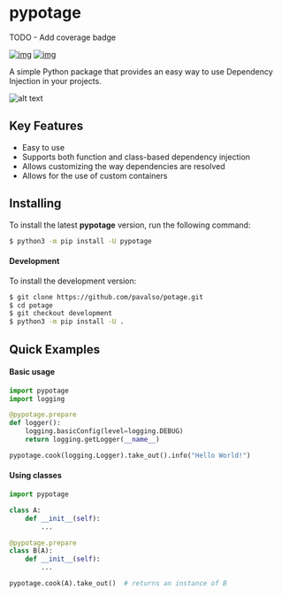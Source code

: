 # pypotage

TODO - Add coverage badge

[![img](https://img.shields.io/pypi/v/pypotage.svg)](https://pypi.org/project/pypotage/)
[![img](https://img.shields.io/pypi/pyversions/pypotage.svg)](https://pypi.org/project/pypotage/)

A simple Python package that provides an easy way to use Dependency Injection in your projects.

![alt text](https://imgur.com/7eK0mHJ.png)

## Key Features

- Easy to use
- Supports both function and class-based dependency 
injection
- Allows customizing the way dependencies are resolved
- Allows for the use of custom containers

## Installing

To install the latest **pypotage** version, run the following command:
````bash
$ python3 -m pip install -U pypotage
````

#### Development

To install the development version:
````bash
$ git clone https://github.com/pavalso/potage.git
$ cd potage
$ git checkout development
$ python3 -m pip install -U .
````

## Quick Examples

#### Basic usage
````python
import pypotage
import logging

@pypotage.prepare
def logger():
    logging.basicConfig(level=logging.DEBUG)
    return logging.getLogger(__name__)

pypotage.cook(logging.Logger).take_out().info("Hello World!")
````

#### Using classes
````python
import pypotage

class A:
    def __init__(self):
        ...

@pypotage.prepare
class B(A):
    def __init__(self):
        ...

pypotage.cook(A).take_out()  # returns an instance of B
````
